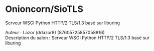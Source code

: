 # Onioncorn/SioTLS

Serveur WSGI Python HTTP/2 TLS/1.3 basé sur liburing

Auteur : Lazor (drlazor8) (87605725857058816)  
Description du salon : Serveur WSGI Python HTTP/2 TLS/1.3 basé sur liburing
